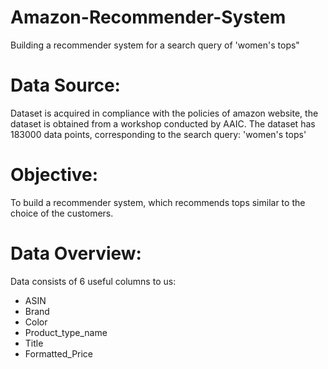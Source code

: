 # Amazon-Recommender-System
Building a recommender system for a search query of 'women's tops"

Data Source:
==========
Dataset is acquired in compliance with the policies of amazon website, the dataset is obtained from a workshop conducted by AAIC.
The dataset has 183000 data points, corresponding to the search query: 'women's tops'

Objective:
============
To build a recommender system, which recommends tops similar to the choice of the customers.

Data Overview:
============
Data consists of 6 useful columns to us:
- ASIN
- Brand
- Color
- Product_type_name
- Title
- Formatted_Price
